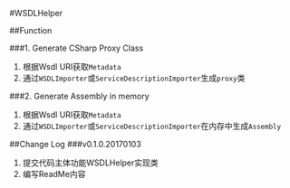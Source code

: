 #WSDLHelper

##Function

###1. Generate CSharp Proxy Class
1. 根据Wsdl URI获取`Metadata`
2. 通过`WSDLImporter`或`ServiceDescriptionImporter`生成`proxy`类

###2. Generate Assembly in memory

1. 根据Wsdl URI获取`Metadata`
2. 通过`WSDLImporter`或`ServiceDescriptionImporter`在内存中生成`Assembly`

##Change Log
###v0.1.0.20170103
1. 提交代码主体功能WSDLHelper实现类
2. 编写ReadMe内容
